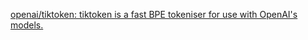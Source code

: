 [openai/tiktoken: tiktoken is a fast BPE tokeniser for use with OpenAI's models.](https://github.com/openai/tiktoken)

```
```
